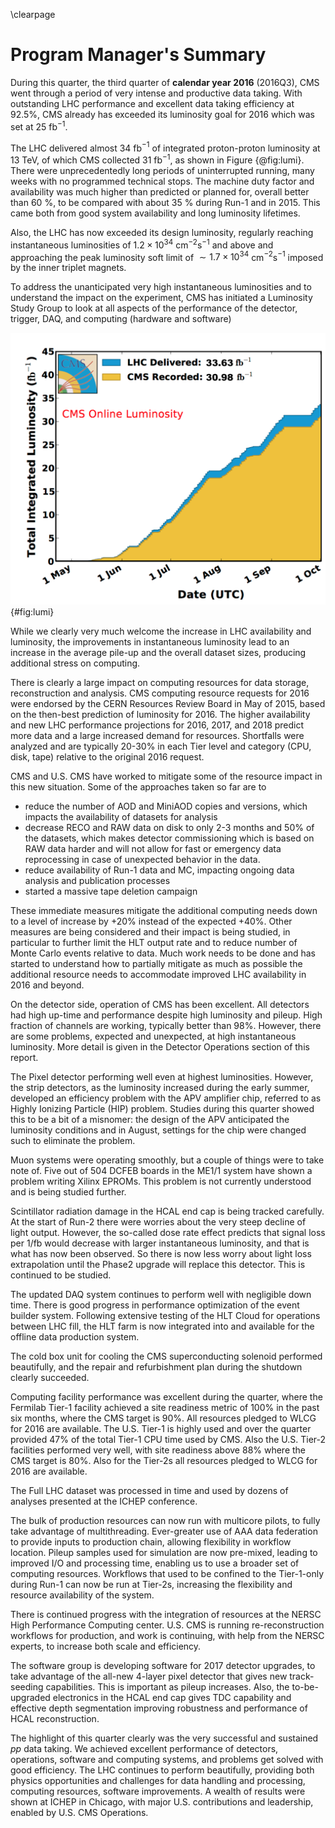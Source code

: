 \clearpage

# Program Manager's Summary

During this quarter, the third quarter of  **calendar year 2016** (2016Q3), CMS went through a period of very intense and productive data taking. With outstanding LHC performance and excellent data taking efficiency at 92.5%, CMS already has exceeded its luminosity goal for 2016 which was set at 25 fb$^{-1}$.

The LHC delivered almost 34 fb$^{-1}$ of integrated proton-proton luminosity at 13 TeV, of which CMS collected  31 fb$^{-1}$, as shown in Figure {@fig:lumi}. There were unprecedentedly long periods of uninterrupted running, many weeks with no programmed technical stops. The machine duty factor and availability was much higher than predicted or planned for, overall better than 60 %, to be compared with about 35 % during Run-1 and in 2015. This came both from good system availability and long luminosity lifetimes.

Also, the LHC has now exceeded its design luminosity, regularly reaching instantaneous luminosities of $1.2 \times 10^{34}$ cm$^{-2}$s$^{-1}$ and above and approaching the peak luminosity soft limit of $\sim 1.7 \times 10^{34}$ cm$^{-2}$s$^{-1}$ imposed by the inner triplet magnets. 

To address the unanticipated very high instantaneous luminosities and to understand the impact on the experiment, CMS has initiated a Luminosity Study Group to look at all aspects of the performance of the detector, trigger, DAQ, and computing (hardware and software)

![Integrated luminosity accumulated during this quarter.](figures/2016-09-lumi.png){#fig:lumi}

While we clearly very much welcome the increase in LHC availability and luminosity, the improvements in instantaneous luminosity lead to an increase in the average pile-up  and the overall dataset sizes, producing additional stress on computing.

There is clearly a large impact on computing resources for data storage, reconstruction and analysis. CMS computing resource requests for 2016 were endorsed by the CERN Resources Review Board in May of 2015, based on the then-best prediction of luminosity for 2016.  The higher availability and new LHC performance projections for 2016, 2017, and 2018 predict more data and a large increased demand for resources. Shortfalls were analyzed and are typically 20-30% in each Tier level and category (CPU, disk, tape) relative to the original 2016 request.

CMS and U.S. CMS have worked to mitigate some of the resource impact in this new situation. Some of the approaches taken so far are to 

- reduce the number of AOD and MiniAOD copies and versions, which impacts the availability of datasets for analysis
- decrease RECO and RAW data on disk to only 2-3 months and 50% of the datasets, which makes detector commissioning which is based on RAW data harder and will not allow for fast or emergency data reprocessing in case of unexpected behavior in the data. 
- reduce availability of Run-1 data and MC, impacting ongoing data analysis and publication processes
- started a massive tape deletion campaign

These immediate measures mitigate the additional computing needs down to a level of increase by +20% instead of the expected +40%. Other measures are being considered and their impact is being studied, in particular to further limit the HLT output rate and to reduce number of Monte Carlo events relative to data. Much work needs to be done and has started to understand how to partially mitigate as much as possible the additional resource needs to accommodate improved LHC availability in 2016 and beyond. 

On the detector side, operation of CMS has been excellent. All detectors had high up-time and performance despite high luminosity and pileup. High fraction of channels are working, typically better than 98%. However, there are some problems, expected and unexpected, at high instantaneous luminosity. More  detail is given in the Detector Operations section of this report. 

The Pixel detector performing well even at highest luminosities. However, the strip detectors, as the luminosity increased during the early summer, developed an efficiency problem with the APV amplifier chip, referred to as Highly Ionizing Particle (HIP) problem. Studies during this quarter showed this to be a bit of a misnomer: the design of the APV anticipated the luminosity conditions and in August, settings for the chip were changed such to eliminate the problem.

Muon systems were operating smoothly, but a couple of things were to take note of. Five out of 504 DCFEB boards in the ME1/1 system have shown a problem writing Xilinx EPROMs. This problem is not currently understood and is being studied further. 

Scintillator radiation damage in the HCAL end cap is being tracked carefully. At the start of Run-2 there were worries about the very steep decline of light output. However, the so-called dose rate effect predicts that signal loss per 1/fb would decrease with larger instantaneous luminosity, and that is what has now been observed. So  there is now less worry about light loss extrapolation until the Phase2 upgrade will replace this detector. This is continued to be studied. 

The updated DAQ system continues to perform well with negligible down time. There is good progress in performance optimization of the event builder system. Following extensive testing of the HLT Cloud for operations between LHC fill, the HLT farm is now integrated into and available for the offline data production system.

The cold box unit for cooling the CMS superconducting solenoid performed beautifully, and the repair and refurbishment plan during the shutdown clearly succeeded. 

Computing facility performance was excellent during the quarter, where the Fermilab Tier-1 facility achieved a site readiness metric of 100% in the past six months, where the CMS target is 90%. All resources pledged to WLCG for 2016 are available. The U.S. Tier-1 is highly used and over the quarter provided 47% of the total Tier-1 CPU time used by CMS. Also the U.S. Tier-2 facilities performed very well, with site readiness above 88% where the CMS target is 80%. Also for the Tier-2s all resources pledged to WLCG for 2016 are available.

The Full LHC dataset was processed in time and used by dozens of analyses presented at the ICHEP conference. 

The bulk of production resources can now run with multicore pilots, to fully take advantage of multithreading. Ever-greater use of AAA data federation to provide inputs to production chain, allowing flexibility in workflow location.  Pileup samples used for simulation are now pre-mixed, leading to improved I/O and processing time, enabling us to use a broader set of computing resources. Workflows that used to be confined to the Tier-1-only during Run-1 can now be run at Tier-2s, increasing the flexibility and resource availability of the system. 

There is continued progress with the integration of resources at the NERSC High Performance Computing center. U.S. CMS is running re-reconstruction workflows for production, and work is continuing, with help from the NERSC experts, to increase both scale and efficiency. 

The software group is developing software for 2017 detector upgrades, to take advantage of the all-new 4-layer pixel detector that gives new track-seeding capabilities. This is important as pileup increases. Also, the to-be-upgraded electronics in the HCAL end cap gives TDC capability and effective depth segmentation improving robustness and performance of HCAL reconstruction. 

The highlight of this quarter clearly was the very successful and sustained $pp$ data taking. We achieved excellent performance of detectors, operations, software and computing systems, and problems get solved with good efficiency. The LHC continues to perform beautifully, providing both physics opportunities and challenges for data handling and processing, computing resources, software improvements. A wealth of results were shown at ICHEP in Chicago, with major U.S. contributions and leadership, enabled by U.S. CMS Operations. 
